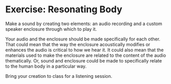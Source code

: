 # Exercise: Resonating Body

Make a sound by creating two elements: an audio recording and a custom speaker enclosure through which to play it. 

Your audio and the enclosure should be made specifically for each other. That could mean that the way the enclosure acoustically modifies or enhances the audio is critical to how we hear it. It could also mean that the materials used to make the enclosure are related to the content of the audio thematically. Or, sound and enclosure could be made to specifically relate to the human body in a particular way.

Bring your creation to class for a listening session.